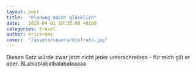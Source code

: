 ```yaml
---
layout: post
title:  "Planung macht glücklich"
date:   2018-04-01 19:35:00 +0100
categories: travel
author: kriskrams
cover:  "/assets/covers/disfruta.jpg"
---
```


Diesen Satz würde zwar jetzt nicht jeder unterschreiben - für mich gilt er aber.
BLablablabalbalabalaaaaa
